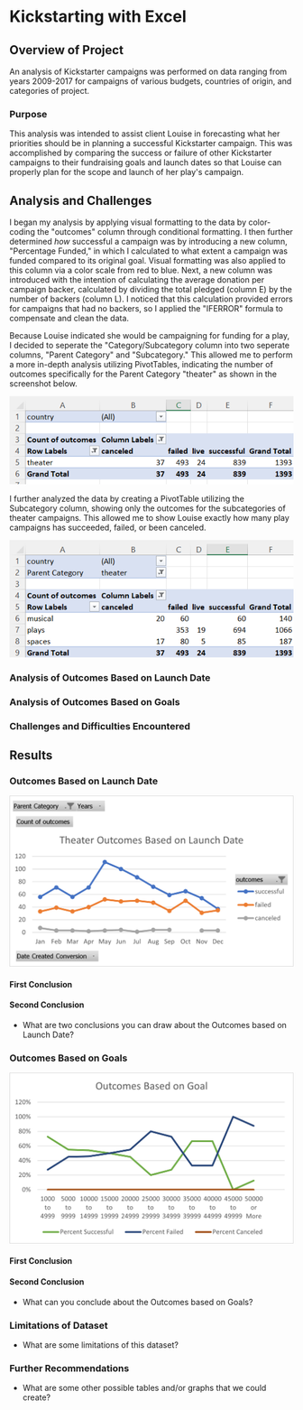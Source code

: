 # Kickstarting with Excel

## Overview of Project
An analysis of Kickstarter campaigns was performed on data ranging from years 2009-2017 for campaigns of various budgets, countries of origin, and categories of project. 
### Purpose
This analysis was intended to assist client Louise in forecasting what her priorities should be in planning a successful Kickstarter campaign. This was accomplished by comparing the success or failure of other Kickstarter campaigns to their fundraising goals and launch dates so that Louise can properly plan for the scope and launch of her play's campaign.
## Analysis and Challenges
I began my analysis by applying visual formatting to the data by color-coding the "outcomes" column through conditional formatting. I then further determined *how* successful a campaign was by introducing a new column, "Percentage Funded," in which I calculated to what extent a campaign was funded compared to its original goal. Visual formatting was also applied to this column via a color scale from red to blue. Next, a new column was introduced with the intention of calculating the average donation per campaign backer, calculated by dividing the total pledged (column E) by the number of backers (column L). I noticed that this calculation provided errors for campaigns that had no backers, so I applied the "IFERROR" formula to compensate and clean the data. 

Because Louise indicated she would be campaigning for funding for a play, I decided to seperate the "Category/Subcategory column into two seperate columns, "Parent Category" and "Subcategory." This allowed me to perform a more in-depth analysis utilizing PivotTables, indicating the number of outcomes specifically for the Parent Category "theater" as shown in the screenshot below.

![Parent Category Outcome - Theater](Screenshots/ParentCategoryOutcomesScreenshot.png)

I further analyzed the data by creating a PivotTable utilizing the Subcategory column, showing only the outcomes for the subcategories of theater campaigns. This allowed me to show Louise exactly how many play campaigns has succeeded, failed, or been canceled.

![Subcategory Outcome - Theater](Screenshots/SubcategoryOutcomesScreenshot.png)


### Analysis of Outcomes Based on Launch Date

### Analysis of Outcomes Based on Goals

### Challenges and Difficulties Encountered

## Results

### Outcomes Based on Launch Date

![Theatre Outcomes vs. Launch](Resources/Theater_Outcomes_vs_Launch.png)

#### First Conclusion

#### Second Conclusion
- What are two conclusions you can draw about the Outcomes based on Launch Date?

### Outcomes Based on Goals

![Outcomes vs. Goals](Resources/Outcomes_vs_Goals.png)

#### First Conclusion

#### Second Conclusion
- What can you conclude about the Outcomes based on Goals?

### Limitations of Dataset
- What are some limitations of this dataset?

### Further Recommendations
- What are some other possible tables and/or graphs that we could create?

